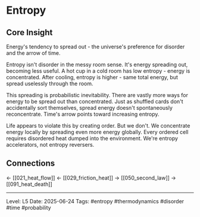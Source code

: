 # Entropy

## Core Insight
Energy's tendency to spread out - the universe's preference for disorder and the arrow of time.

Entropy isn't disorder in the messy room sense. It's energy spreading out, becoming less useful. A hot cup in a cold room has low entropy - energy is concentrated. After cooling, entropy is higher - same total energy, but spread uselessly through the room.

This spreading is probabilistic inevitability. There are vastly more ways for energy to be spread out than concentrated. Just as shuffled cards don't accidentally sort themselves, spread energy doesn't spontaneously reconcentrate. Time's arrow points toward increasing entropy.

Life appears to violate this by creating order. But we don't. We concentrate energy locally by spreading even more energy globally. Every ordered cell requires disordered heat dumped into the environment. We're entropy accelerators, not entropy reversers.

## Connections
← [[021_heat_flow]]
← [[029_friction_heat]]
→ [[050_second_law]]
→ [[091_heat_death]]

---
Level: L5
Date: 2025-06-24
Tags: #entropy #thermodynamics #disorder #time #probability